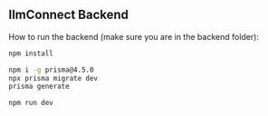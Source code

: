 ## IlmConnect Backend

How to run the backend (make sure you are in the backend folder):

```sh
npm install

npm i -g prisma@4.5.0
npx prisma migrate dev
prisma generate

npm run dev
```
